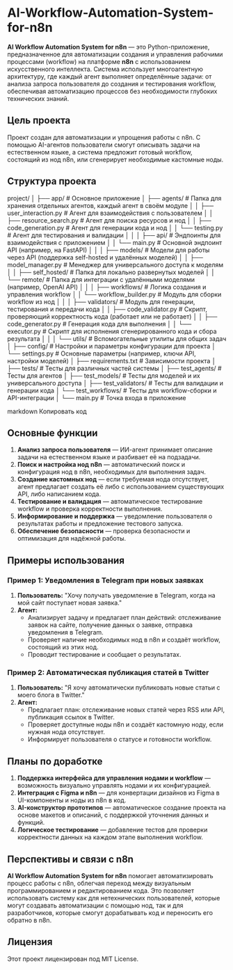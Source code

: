 # AI-Workflow-Automation-System-for-n8n

**AI Workflow Automation System for n8n** — это Python-приложение, предназначенное для автоматизации создания и управления рабочими процессами (workflow) на платформе **n8n** с использованием искусственного интеллекта. Система использует многоагентную архитектуру, где каждый агент выполняет определённые задачи: от анализа запроса пользователя до создания и тестирования workflow, обеспечивая автоматизацию процессов без необходимости глубоких технических знаний.

## Цель проекта

Проект создан для автоматизации и упрощения работы с n8n. С помощью AI-агентов пользователи смогут описывать задачи на естественном языке, а система предложит готовый workflow, состоящий из нод n8n, или сгенерирует необходимые кастомные ноды.

## Структура проекта

project/ │ ├── app/ # Основное приложение │ ├── agents/ # Папка для хранения отдельных агентов, каждый агент в своём модуле │ │ ├── user_interaction.py # Агент для взаимодействия с пользователем │ │ ├── resource_search.py # Агент для поиска ресурсов и нод │ │ ├── code_generation.py # Агент для генерации кода и нод │ │ └── testing.py # Агент для тестирования и валидации │ │ │ ├── api/ # Эндпоинты для взаимодействия с приложением │ │ └── main.py # Основной эндпоинт API (например, на FastAPI) │ │ │ ├── models/ # Модели для работы через API (поддержка self-hosted и удалённых моделей) │ │ ├── model_manager.py # Менеджер для универсального доступа к моделям │ │ ├── self_hosted/ # Папка для локально развернутых моделей │ │ └── remote/ # Папка для интеграции с удалёнными моделями (например, OpenAI API) │ │ │ ├── workflows/ # Логика создания и управления workflow │ │ └── workflow_builder.py # Модуль для сборки workflow из нод │ │ │ ├── validators/ # Модуль для генерации, тестирования и передачи кода │ │ ├── code_validator.py # Скрипт, проверяющий корректность кода (работает или не работает) │ │ ├── code_generator.py # Генерация кода для выполнения │ │ └── executor.py # Скрипт для исполнения сгенерированного кода и сбора результата │ │ │ └── utils/ # Вспомогательные утилиты для общих задач │ ├── config/ # Настройки и параметры конфигурации для проекта │ └── settings.py # Основные параметры (например, ключи API, настройки моделей) │ ├── requirements.txt # Зависимости проекта │ ├── tests/ # Тесты для различных частей системы │ ├── test_agents/ # Тесты для агентов │ ├── test_models/ # Тесты для моделей и их универсального доступа │ ├── test_validators/ # Тесты для валидации и генерации кода │ └── test_workflows/ # Тесты для workflow-сборки и API-интеграции │ └── main.py # Точка входа в приложение

markdown
Копировать код

## Основные функции

1. **Анализ запроса пользователя** — ИИ-агент принимает описание задачи на естественном языке и разбивает её на подзадачи.
2. **Поиск и настройка нод n8n** — автоматический поиск и конфигурация нод в n8n, необходимых для выполнения задач.
3. **Создание кастомных нод** — если требуемая нода отсутствует, агент предлагает создать её либо с использованием существующих API, либо написанием кода.
4. **Тестирование и валидация** — автоматическое тестирование workflow и проверка корректности выполнения.
5. **Информирование и поддержка** — уведомление пользователя о результатах работы и предложение тестового запуска.
6. **Обеспечение безопасности** — проверка безопасности и оптимизация для надёжной работы.

## Примеры использования

### Пример 1: Уведомления в Telegram при новых заявках

1. **Пользователь:** "Хочу получать уведомление в Telegram, когда на мой сайт поступает новая заявка."
2. **Агент:**
   - Анализирует задачу и предлагает план действий: отслеживание заявок на сайте, получение данных о заявке, отправка уведомления в Telegram.
   - Проверяет наличие необходимых нод в n8n и создаёт workflow, состоящий из этих нод.
   - Проводит тестирование и сообщает о результатах.

### Пример 2: Автоматическая публикация статей в Twitter

1. **Пользователь:** "Я хочу автоматически публиковать новые статьи с моего блога в Twitter."
2. **Агент:**
   - Предлагает план: отслеживание новых статей через RSS или API, публикация ссылок в Twitter.
   - Проверяет доступные ноды n8n и создаёт кастомную ноду, если нужная нода отсутствует.
   - Информирует пользователя о статусе и готовности workflow.

## Планы по доработке

1. **Поддержка интерфейса для управления нодами и workflow** — возможность визуально управлять нодами и их конфигурацией.
2. **Интеграция с Figma и n8n** — для конвертации дизайнов из Figma в UI-компоненты и ноды из n8n в код.
3. **AI-конструктор прототипов** — автоматическое создание проекта на основе макетов и описаний, с поддержкой уточнения данных и функций.
4. **Логическое тестирование** — добавление тестов для проверки корректности данных на каждом этапе выполнения workflow.

## Перспективы и связи с n8n

**AI Workflow Automation System for n8n** помогает автоматизировать процесс работы с n8n, облегчая переход между визуальным программированием и редактированием кода. Это позволяет использовать систему как для нетехнических пользователей, которые могут создавать автоматизации с помощью нод, так и для разработчиков, которые смогут дорабатывать код и переносить его обратно в n8n.

## Лицензия

Этот проект лицензирован под MIT License.
